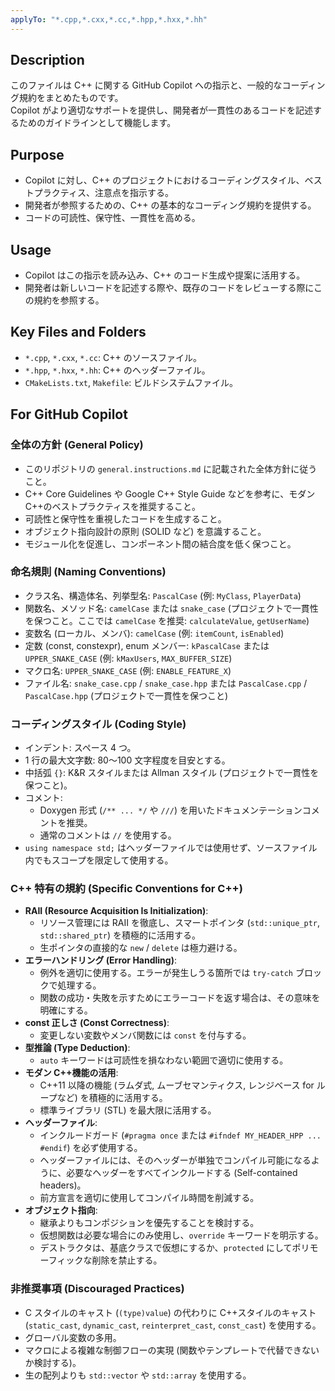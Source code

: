 ```yaml
---
applyTo: "*.cpp,*.cxx,*.cc,*.hpp,*.hxx,*.hh"
---
```


## Description

このファイルは C++ に関する GitHub Copilot への指示と、一般的なコーディング規約をまとめたものです。<br>
Copilot がより適切なサポートを提供し、開発者が一貫性のあるコードを記述するためのガイドラインとして機能します。

## Purpose

- Copilot に対し、C++ のプロジェクトにおけるコーディングスタイル、ベストプラクティス、注意点を指示する。<br>
- 開発者が参照するための、C++ の基本的なコーディング規約を提供する。<br>
- コードの可読性、保守性、一貫性を高める。

## Usage

- Copilot はこの指示を読み込み、C++ のコード生成や提案に活用する。<br>
- 開発者は新しいコードを記述する際や、既存のコードをレビューする際にこの規約を参照する。

## Key Files and Folders

- `*.cpp`, `*.cxx`, `*.cc`: C++ のソースファイル。<br>
- `*.hpp`, `*.hxx`, `*.hh`: C++ のヘッダーファイル。<br>
- `CMakeLists.txt`, `Makefile`: ビルドシステムファイル。

## For GitHub Copilot

### 全体の方針 (General Policy)

- このリポジトリの `general.instructions.md` に記載された全体方針に従うこと。<br>
- C++ Core Guidelines や Google C++ Style Guide などを参考に、モダン C++のベストプラクティスを推奨すること。<br>
- 可読性と保守性を重視したコードを生成すること。<br>
- オブジェクト指向設計の原則 (SOLID など) を意識すること。<br>
- モジュール化を促進し、コンポーネント間の結合度を低く保つこと。

### 命名規則 (Naming Conventions)

- クラス名、構造体名、列挙型名: `PascalCase` (例: `MyClass`, `PlayerData`)<br>
- 関数名、メソッド名: `camelCase` または `snake_case` (プロジェクトで一貫性を保つこと。ここでは `camelCase` を推奨: `calculateValue`, `getUserName`)<br>
- 変数名 (ローカル、メンバ): `camelCase` (例: `itemCount`, `isEnabled`)<br>
- 定数 (const, constexpr), enum メンバー: `kPascalCase` または `UPPER_SNAKE_CASE` (例: `kMaxUsers`, `MAX_BUFFER_SIZE`)<br>
- マクロ名: `UPPER_SNAKE_CASE` (例: `ENABLE_FEATURE_X`)<br>
- ファイル名: `snake_case.cpp` / `snake_case.hpp` または `PascalCase.cpp` / `PascalCase.hpp` (プロジェクトで一貫性を保つこと)

### コーディングスタイル (Coding Style)

- インデント: スペース 4 つ。<br>
- 1 行の最大文字数: 80〜100 文字程度を目安とする。<br>
- 中括弧 `{}`: K&R スタイルまたは Allman スタイル (プロジェクトで一貫性を保つこと)。<br>
- コメント:<br>
  - Doxygen 形式 (`/** ... */` や `///`) を用いたドキュメンテーションコメントを推奨。<br>
  - 通常のコメントは `//` を使用する。<br>
- `using namespace std;` はヘッダーファイルでは使用せず、ソースファイル内でもスコープを限定して使用する。

### C++ 特有の規約 (Specific Conventions for C++)

- **RAII (Resource Acquisition Is Initialization)**:<br>
  - リソース管理には RAII を徹底し、スマートポインタ (`std::unique_ptr`, `std::shared_ptr`) を積極的に活用する。<br>
  - 生ポインタの直接的な `new` / `delete` は極力避ける。<br>
- **エラーハンドリング (Error Handling)**:<br>
  - 例外を適切に使用する。エラーが発生しうる箇所では `try-catch` ブロックで処理する。<br>
  - 関数の成功・失敗を示すためにエラーコードを返す場合は、その意味を明確にする。<br>
- **const 正しさ (Const Correctness)**:<br>
  - 変更しない変数やメンバ関数には `const` を付与する。<br>
- **型推論 (Type Deduction)**:<br>
  - `auto` キーワードは可読性を損なわない範囲で適切に使用する。<br>
- **モダン C++機能の活用**:<br>
  - C++11 以降の機能 (ラムダ式, ムーブセマンティクス, レンジベース for ループなど) を積極的に活用する。<br>
  - 標準ライブラリ (STL) を最大限に活用する。<br>
- **ヘッダーファイル**:<br>
  - インクルードガード (`#pragma once` または `#ifndef MY_HEADER_HPP ... #endif`) を必ず使用する。<br>
  - ヘッダーファイルには、そのヘッダーが単独でコンパイル可能になるように、必要なヘッダーをすべてインクルードする (Self-contained headers)。<br>
  - 前方宣言を適切に使用してコンパイル時間を削減する。<br>
- **オブジェクト指向**:<br>
  - 継承よりもコンポジションを優先することを検討する。<br>
  - 仮想関数は必要な場合にのみ使用し、`override` キーワードを明示する。<br>
  - デストラクタは、基底クラスで仮想にするか、`protected` にしてポリモーフィックな削除を禁止する。

### 非推奨事項 (Discouraged Practices)

- C スタイルのキャスト (`(type)value`) の代わりに C++スタイルのキャスト (`static_cast`, `dynamic_cast`, `reinterpret_cast`, `const_cast`) を使用する。<br>
- グローバル変数の多用。<br>
- マクロによる複雑な制御フローの実現 (関数やテンプレートで代替できないか検討する)。<br>
- 生の配列よりも `std::vector` や `std::array` を使用する。
